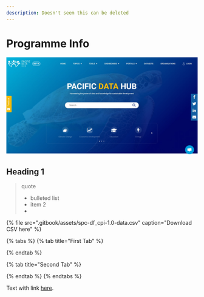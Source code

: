 ```yaml
---
description: Doesn't seem this can be deleted
---
```


# Programme Info

![](.gitbook/assets/frontpage.jpg)

## Heading 1

> quote
>
> * bulleted list
> * item 2
> *

{% file src=".gitbook/assets/spc-df\_cpi-1.0-data.csv" caption="Download CSV here" %}

{% tabs %}
{% tab title="First Tab" %}

{% endtab %}

{% tab title="Second Tab" %}

{% endtab %}
{% endtabs %}

Text with link [here](http://www.spc.int).

